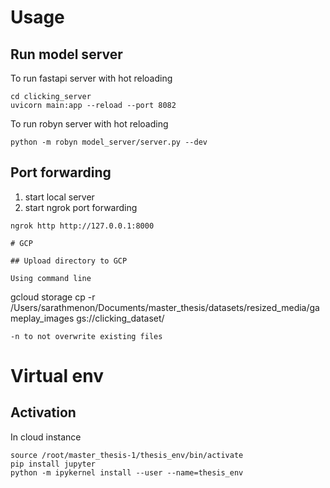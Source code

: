 # Usage

## Run model server

To run fastapi server with hot reloading

```
cd clicking_server
uvicorn main:app --reload --port 8082
```

To run robyn server with hot reloading

```
python -m robyn model_server/server.py --dev
```

## Port forwarding

1. start local server
2. start ngrok port forwarding

```
ngrok http http://127.0.0.1:8000

# GCP

## Upload directory to GCP

Using command line

```
gcloud storage cp -r /Users/sarathmenon/Documents/master_thesis/datasets/resized_media/gameplay_images gs://clicking_dataset/
```
-n to not overwrite existing files

```
# Virtual env

## Activation

In cloud instance

```
source /root/master_thesis-1/thesis_env/bin/activate
pip install jupyter
python -m ipykernel install --user --name=thesis_env
```
